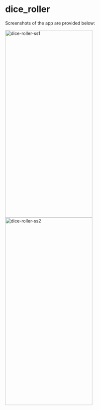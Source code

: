 # dice_roller

Screenshots of the app are provided below:

<img src="https://github.com/ayeshakhan1/dice_roller/assets/74055769/411d961e-4d3e-4865-856d-406a3e6ec787" width="280" height="600" alt="dice-roller-ss1">

<img src="https://github.com/ayeshakhan1/dice_roller/assets/74055769/63db6630-776b-4dd2-9d79-2320660080ee" width="280" height="600" alt="dice-roller-ss2">


